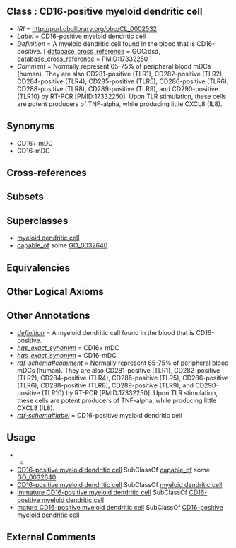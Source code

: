 
## Class : CD16-positive myeloid dendritic cell

 * *IRI* = http://purl.obolibrary.org/obo/CL_0002532
 * *Label* = CD16-positive myeloid dendritic cell
 * *Definition* = A myeloid dendritic cell found in the blood that is CD16-positive. [ [database_cross_reference](../../ef/oboInOwl#hasDbXref.md) = GOC:dsd, [database_cross_reference](../../ef/oboInOwl#hasDbXref.md) = PMID:17332250 ]
 * *Comment* = Normally represent 65-75% of peripheral blood mDCs (human). They are also CD281-positive (TLR1), CD282-positive (TLR2), CD284-positive (TLR4), CD285-positive (TLR5), CD286-positive (TLR6), CD288-positive (TLR8), CD289-positive (TLR9), and CD290-positive (TLR10) by RT-PCR [PMID:17332250]. Upon TLR stimulation, these cells are potent producers of TNF-alpha, while producing little CXCL8 (IL8).

## Synonyms

 * CD16+ mDC
 * CD16-mDC

## Cross-references


## Subsets


## Superclasses

 * [myeloid dendritic cell](../../CL/82/CL_0000782.md)
 * [capable_of](../../RO/15/RO_0002215.md) some [GO_0032640](../../GO/40/GO_0032640.md)

## Equivalencies


## Other Logical Axioms


## Other Annotations

 * *[definition](../../IAO/15/IAO_0000115.md)* = A myeloid dendritic cell found in the blood that is CD16-positive.
 * *[has_exact_synonym](../../ym/oboInOwl#hasExactSynonym.md)* = CD16+ mDC
 * *[has_exact_synonym](../../ym/oboInOwl#hasExactSynonym.md)* = CD16-mDC
 * *[rdf-schema#comment](../../nt/rdf-schema#comment.md)* = Normally represent 65-75% of peripheral blood mDCs (human). They are also CD281-positive (TLR1), CD282-positive (TLR2), CD284-positive (TLR4), CD285-positive (TLR5), CD286-positive (TLR6), CD288-positive (TLR8), CD289-positive (TLR9), and CD290-positive (TLR10) by RT-PCR [PMID:17332250]. Upon TLR stimulation, these cells are potent producers of TNF-alpha, while producing little CXCL8 (IL8).
 * *[rdf-schema#label](../../el/rdf-schema#label.md)* = CD16-positive myeloid dendritic cell

## Usage

 * -
 * [CD16-positive myeloid dendritic cell](../../CL/32/CL_0002532.md) SubClassOf [capable_of](../../RO/15/RO_0002215.md) some [GO_0032640](../../GO/40/GO_0032640.md)
 * [CD16-positive myeloid dendritic cell](../../CL/32/CL_0002532.md) SubClassOf [myeloid dendritic cell](../../CL/82/CL_0000782.md)
 * [immature CD16-positive myeloid dendritic cell](../../CL/33/CL_0002533.md) SubClassOf [CD16-positive myeloid dendritic cell](../../CL/32/CL_0002532.md)
 * [mature CD16-positive myeloid dendritic cell](../../CL/34/CL_0002534.md) SubClassOf [CD16-positive myeloid dendritic cell](../../CL/32/CL_0002532.md)

## External Comments

